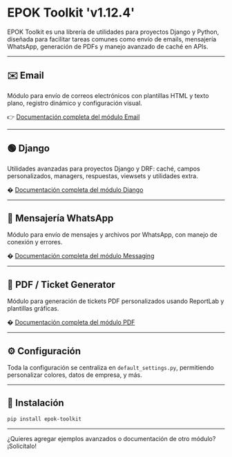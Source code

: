 

# EPOK Toolkit 'v1.12.4'

EPOK Toolkit es una librería de utilidades para proyectos Django y Python, diseñada para facilitar tareas comunes como envío de emails, mensajería WhatsApp, generación de PDFs y manejo avanzado de caché en APIs.

---


## ✉️ Email
Módulo para envío de correos electrónicos con plantillas HTML y texto plano, registro dinámico y configuración visual.

👉 [Documentación completa del módulo Email](epok_toolkit/email/README.md)

---

## 🟢 Django
Utilidades avanzadas para proyectos Django y DRF: caché, campos personalizados, managers, respuestas, viewsets y utilidades extra.

� [Documentación completa del módulo Django](epok_toolkit/django/README.md)

---

## 💬 Mensajería WhatsApp
Módulo para envío de mensajes y archivos por WhatsApp, con manejo de conexión y errores.

� [Documentación completa del módulo Messaging](epok_toolkit/messaging/README.md)

---

## 🧾 PDF / Ticket Generator
Módulo para generación de tickets PDF personalizados usando ReportLab y plantillas gráficas.

� [Documentación completa del módulo PDF](epok_toolkit/pdf/README.md)

---

## ⚙️ Configuración

Toda la configuración se centraliza en `default_settings.py`, permitiendo personalizar colores, datos de empresa, y más.

---

## 🚀 Instalación

```bash
pip install epok-toolkit
```

---

¿Quieres agregar ejemplos avanzados o documentación de otro módulo? ¡Solicítalo!
